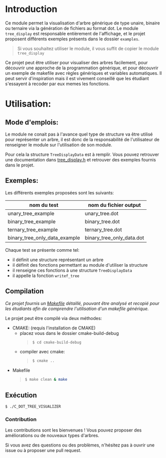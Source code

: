 # Introduction

Ce module permet la visualisation d'arbre générique de type unaire, binaire ou ternaire via la génération de fichiers
au format dot. Le module `tree_display` est responsable entièrement de l'affichage, et le projet proposent différents 
exemples présents dans le dossier `examples`.

> Si vous souhaitez utiliser le module, il vous suffit de copier le module `tree_display`

Ce projet peut être utiliser pour visualiser des arbres facilement, pour découvrir une approche de la programmation générique, et pour découvrir un exemple de makefile avec règles génériques et variables automatiques.
Il peut servir d'inspiration mais il est vivement conseillé que les étudiant s'essayent à recoder par eux memes les fonctions.

# Utilisation:

## Mode d'emplois:

Le module ne conait pas à l'avance quel type de structure va être utilisé pour représenter un arbre, il est donc de la 
responsabilité de l'utilisateur de renseigner le module sur l'utilisation de son module.

Pour cela la structure `TreeDisplayData` est à remplir. Vous pouvez retrouver une documentation dans 
[tree_display.h](inc/tree_display.h) et retrouver des exemples fournis dans le projet.

## Exemples:
Les différents exemples proposées sont les suivants:

| nom du test                   | nom du fichier output     |
|-------------------------------|---------------------------|
| unary_tree_example            | unary_tree.dot            | 
| binary_tree_example           | binary_tree.dot           | 
| ternary_tree_example          | ternary_tree.dot          | 
| binary_tree_only_data_example | binary_tree_only_data.dot | 

Chaque test se présente comme tel:
- il définit une structure représentant un arbre
- il définit des fonctions permettant au module d'utiliser la structure
- il renseigne ces fonctions à une structure `TreeDisplayData`
- il appelle la fonction `writef_tree`


## Compilation
*Ce projet fournis un [Makefile](./Makefile) détaillé, pouvant être analysé et recopié pour les étudiants afin
de comprendre l'utilisation d'un makefile générique.*


Le projet peut être compilé via deux méthodes:
- CMAKE: (requis l'installation de CMAKE)
  - placez vous dans le dossier cmake-build-debug
    > ```sh
    > $ cd cmake-build-debug
    > ```
  - compiler avec cmake:
    > ```sh
    > $ cmake ..
    > ```
- Makefile
    > ```sh
    > $ make clean & make
    > ```

## Exécution
```sh
$ ./C_DOT_TREE_VISUALIZER
```
### Contribution

Les contributions sont les bienvenues ! Vous pouvez proposer des améliorations ou de nouveaux types d'arbres.

Si vous avez des questions ou des problèmes, n'hésitez pas à ouvrir une issue ou à proposer une pull request.

